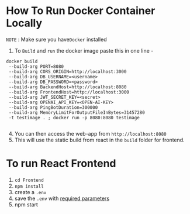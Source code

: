 # How To Run Docker Container Locally

`NOTE` : Make sure you have`Docker` installed

1. To `Build` and `run` the docker image paste this in one line -
```
docker build
 --build-arg PORT=8080
 --build-arg CORS_ORIGIN=http://localhost:3000
 --build-arg DB_USERNAME=<username>
 --build-arg DB_PASSWORD=<password>
 --build-arg BackendHost=http://localhost:8080
 --build-arg FrontendHost=http://localhost:3000
 --build-arg JWT_SECRET_KEY=<secret>
 --build-arg OPENAI_API_KEY=<OPEN-AI-KEY>
 --build-arg PingBotDuration=300000
 --build-arg MemoryLimitForOutputFileInBytes=31457280
 -t testimage . ; docker run -p 8080:8080 testimage
 
```

4. You can then access the web-app from `http://localhost:8080`
5. This will use the static build from react in the `build` folder for frontend.

# To run React Frontend

1. `cd Frontend`
2. `npm install`
3. create a `.env`
4. save the `.env` with [required parameters](./Envs/Frontend.env)
5. npm start